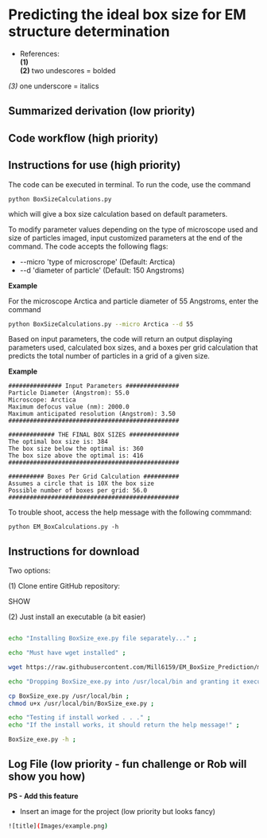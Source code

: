 # Predicting the ideal box size for EM structure determination  
* References:   
__(1)__  
__(2)__  two undescores = bolded

_(3)_ one underscore = italics

## Summarized derivation (low priority)   

## Code workflow  (high priority)  

## Instructions for use (high priority)

The code can be executed in terminal. To run the code, use the command 
```
python BoxSizeCalculations.py
```
which will give a box size calculation based on default parameters.

To modify parameter values depending on the type of microscope used and size of particles imaged, input customized parameters at the end of the command. The code accepts the following flags:  

* --micro 'type of microscrope' (Default: Arctica)  
* --d 'diameter of particle' (Default: 150 Angstroms)  


__Example__

For the microscope Arctica and particle diameter of 55 Angstroms, enter the command

```bash
python BoxSizeCalculations.py --micro Arctica --d 55
```

Based on input parameters, the code will return an output displaying parameters used, calculated box sizes, and a boxes per grid calculation that predicts the total number of particles in a grid of a given size.

__Example__
```
############### Input Parameters ###############
Particle Diameter (Angstrom): 55.0
Microscope: Arctica
Maximum defocus value (nm): 2000.0
Maximum anticipated resolution (Angstrom): 3.50
################################################

############# THE FINAL BOX SIZES ##############
The optimal box size is: 384
The box size below the optimal is: 360
The box size above the optimal is: 416
################################################

########## Boxes Per Grid Calculation ##########
Assumes a circle that is 10X the box size
Possible number of boxes per grid: 56.0
################################################
```

To trouble shoot, access the help message with the following commmand:
```
python EM_BoxCalculations.py -h
```

## Instructions for download

Two options:  

(1) Clone entire GitHub repository:  

SHOW  

(2) Just install an executable (a bit easier)  

```bash

echo "Installing BoxSize_exe.py file separately..." ;

echo "Must have wget installed" ;

wget https://raw.githubusercontent.com/Mill6159/EM_BoxSize_Prediction/main/Scripts/BoxSize_exe.py ;

echo "Dropping BoxSize_exe.py into /usr/local/bin and granting it executable permission" ;

cp BoxSize_exe.py /usr/local/bin ;
chmod u+x /usr/local/bin/BoxSize_exe.py ;

echo "Testing if install worked . . ." ;
echo "If the install works, it should return the help message!" ;

BoxSize_exe.py -h ;

```

## Log File (low priority - fun challenge or Rob will show you how)

**PS - Add this feature**

* Insert an image for the project (low priority but looks fancy)

```bash
![title](Images/example.png)
```

